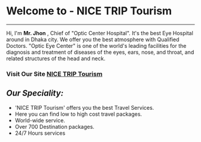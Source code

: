 # Welcome to - NICE TRIP Tourism

---

Hi, I'm **Mr. Jhon** , Chief of "Optic Center Hospital". It's the best Eye Hospital around in Dhaka city. We offer you the best atmosphere with Qualified Doctors. "Optic Eye Center" is one of the world's leading facilities for the diagnosis and treatment of diseases of the eyes, ears, nose, and throat, and related structures of the head and neck.

### **Visit Our Site** [NICE TRIP Tourism ](https://nice-trip-e6b1c.web.app/)

## _Our Speciality:_

- 'NICE TRIP Tourism' offers you the best Travel Services.
- Here you can find low to high cost travel packages.
- World-wide service.
- Over 700 Destination packages.
- 24/7 Hours services
